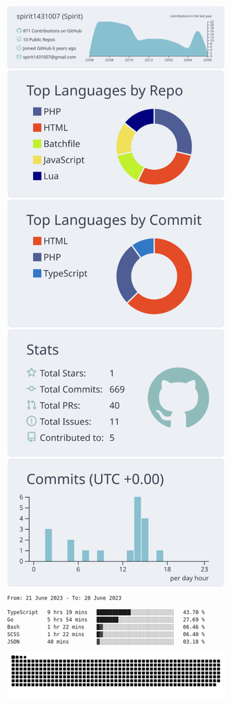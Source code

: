 [![](https://raw.githubusercontent.com/spirit1431007/spirit1431007/master/profile-summary-card-output/nord_bright/0-profile-details.svg)](https://git.io/spiritx)
[![](https://raw.githubusercontent.com/spirit1431007/spirit1431007/master/profile-summary-card-output/nord_bright/1-repos-per-language.svg)](https://git.io/spiritx) [![](https://raw.githubusercontent.com/spirit1431007/spirit1431007/master/profile-summary-card-output/nord_bright/2-most-commit-language.svg)](https://git.io/spiritx)
[![](https://raw.githubusercontent.com/spirit1431007/spirit1431007/master/profile-summary-card-output/nord_bright/3-stats.svg)](https://git.io/spiritx) [![](https://raw.githubusercontent.com/spirit1431007/spirit1431007/master/profile-summary-card-output/nord_bright/4-productive-time.svg)](https://git.io/spiritx)

<!--START_SECTION:waka-->

```txt
From: 21 June 2023 - To: 28 June 2023

TypeScript   9 hrs 19 mins   ███████████░░░░░░░░░░░░░░   43.70 %
Go           5 hrs 54 mins   ███████░░░░░░░░░░░░░░░░░░   27.69 %
Bash         1 hr 22 mins    █▓░░░░░░░░░░░░░░░░░░░░░░░   06.46 %
SCSS         1 hr 22 mins    █▓░░░░░░░░░░░░░░░░░░░░░░░   06.40 %
JSON         40 mins         ▓░░░░░░░░░░░░░░░░░░░░░░░░   03.18 %
```

<!--END_SECTION:waka-->

![contribution](https://github.com/spirit1431007/spirit1431007/blob/output/github-contribution-grid-snake.svg)
